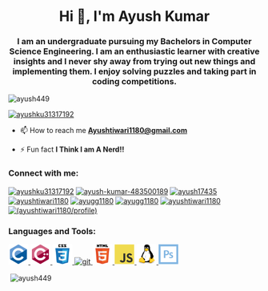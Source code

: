 <h1 align="center">Hi 👋, I'm Ayush Kumar</h1>
<h3 align="center">I am an undergraduate pursuing my Bachelors in Computer Science Engineering. I am an enthusiastic learner with creative insights and I never shy away from trying out new things and implementing them. I enjoy solving puzzles and taking part in coding competitions.</h3>

<p align="left"> <img src="https://komarev.com/ghpvc/?username=ayush449&label=Profile%20views&color=0e75b6&style=flat" alt="ayush449" /> </p>

<p align="left"> <a href="https://twitter.com/ayushku31317192" target="blank"><img src="https://img.shields.io/twitter/follow/ayushku31317192?logo=twitter&style=for-the-badge" alt="ayushku31317192" /></a> </p>

- 📫 How to reach me **Ayushtiwari1180@gmail.com**

- ⚡ Fun fact **I Think I am A Nerd!!**

<h3 align="left">Connect with me:</h3>
<p align="left">
<a href="https://twitter.com/ayushku31317192" target="blank"><img align="center" src="https://raw.githubusercontent.com/rahuldkjain/github-profile-readme-generator/master/src/images/icons/Social/twitter.svg" alt="ayushku31317192" height="30" width="40" /></a>
<a href="https://linkedin.com/in/ayush-kumar-483500189" target="blank"><img align="center" src="https://raw.githubusercontent.com/rahuldkjain/github-profile-readme-generator/master/src/images/icons/Social/linked-in-alt.svg" alt="ayush-kumar-483500189" height="30" width="40" /></a>
<a href="https://www.codechef.com/users/ayush17435" target="blank"><img align="center" src="https://cdn.jsdelivr.net/npm/simple-icons@3.1.0/icons/codechef.svg" alt="ayush17435" height="30" width="40" /></a>
<a href="https://www.hackerrank.com/ayushtiwari1180" target="blank"><img align="center" src="https://raw.githubusercontent.com/rahuldkjain/github-profile-readme-generator/master/src/images/icons/Social/hackerrank.svg" alt="ayushtiwari1180" height="30" width="40" /></a>
<a href="https://codeforces.com/profile/ayugg1180" target="blank"><img align="center" src="https://cdn.jsdelivr.net/npm/simple-icons@3.0.1/icons/codeforces.svg" alt="ayugg1180" height="30" width="40" /></a>
<a href="https://www.leetcode.com/ayugg1180" target="blank"><img align="center" src="https://raw.githubusercontent.com/rahuldkjain/github-profile-readme-generator/master/src/images/icons/Social/leet-code.svg" alt="ayugg1180" height="30" width="40" /></a>
<a href="https://www.hackerearth.com/ayushtiwari1180" target="blank"><img align="center" src="https://raw.githubusercontent.com/rahuldkjain/github-profile-readme-generator/master/src/images/icons/Social/hackerearth.svg" alt="ayushtiwari1180" height="30" width="40" /></a>
<a href="https://auth.geeksforgeeks.org/user/(ayushtiwari1180/profile)" target="blank"><img align="center" src="https://raw.githubusercontent.com/rahuldkjain/github-profile-readme-generator/master/src/images/icons/Social/geeks-for-geeks.svg" alt="(ayushtiwari1180/profile)" height="30" width="40" /></a>
</p>

<h3 align="left">Languages and Tools:</h3>
<p align="left"> <a href="https://www.cprogramming.com/" target="_blank"> <img src="https://raw.githubusercontent.com/devicons/devicon/master/icons/c/c-original.svg" alt="c" width="40" height="40"/> </a> <a href="https://www.w3schools.com/cpp/" target="_blank"> <img src="https://raw.githubusercontent.com/devicons/devicon/master/icons/cplusplus/cplusplus-original.svg" alt="cplusplus" width="40" height="40"/> </a> <a href="https://www.w3schools.com/css/" target="_blank"> <img src="https://raw.githubusercontent.com/devicons/devicon/master/icons/css3/css3-original-wordmark.svg" alt="css3" width="40" height="40"/> </a> <a href="https://git-scm.com/" target="_blank"> <img src="https://www.vectorlogo.zone/logos/git-scm/git-scm-icon.svg" alt="git" width="40" height="40"/> </a> <a href="https://www.w3.org/html/" target="_blank"> <img src="https://raw.githubusercontent.com/devicons/devicon/master/icons/html5/html5-original-wordmark.svg" alt="html5" width="40" height="40"/> </a> <a href="https://developer.mozilla.org/en-US/docs/Web/JavaScript" target="_blank"> <img src="https://raw.githubusercontent.com/devicons/devicon/master/icons/javascript/javascript-original.svg" alt="javascript" width="40" height="40"/> </a> <a href="https://www.linux.org/" target="_blank"> <img src="https://raw.githubusercontent.com/devicons/devicon/master/icons/linux/linux-original.svg" alt="linux" width="40" height="40"/> </a> <a href="https://www.photoshop.com/en" target="_blank"> <img src="https://raw.githubusercontent.com/devicons/devicon/master/icons/photoshop/photoshop-line.svg" alt="photoshop" width="40" height="40"/> </a> </p>

<p>&nbsp;<img align="center" src="https://github-readme-stats.vercel.app/api?username=ayush449&show_icons=true&locale=en" alt="ayush449" /></p>
